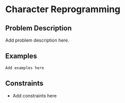 # Character Reprogramming

## Problem Description

Add problem description here.

## Examples

```
Add examples here
```
## Constraints

- Add constraints here
